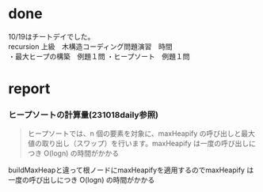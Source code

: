 
# done
10/19はチートデイでした。</br>
recursion 上級　木構造コーディング問題演習　時間</br>
・最大ヒープの構築　例題１問
・ヒープソート　例題１問

# report
### ヒープソートの計算量(231018daily参照)
>ヒープソートでは、n 個の要素を対象に、maxHeapify の呼び出しと最大値の取り出し（スワップ）を行います。maxHeapify は一度の呼び出しにつき O(logn) の時間がかかる

buildMaxHeapと違って根ノードにmaxHeapifyを適用するのでmaxHeapify は一度の呼び出しにつき O(logn) の時間がかかる</br>